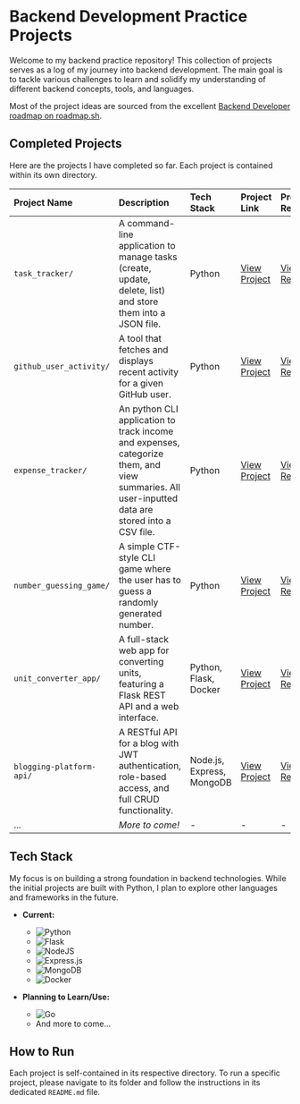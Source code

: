 # Backend Development Practice Projects

Welcome to my backend practice repository! This collection of projects serves as a log of my journey into backend development. The main goal is to tackle various challenges to learn and solidify my understanding of different backend concepts, tools, and languages.

Most of the project ideas are sourced from the excellent [Backend Developer roadmap on roadmap.sh](https://roadmap.sh/backend/projects).

## Completed Projects

Here are the projects I have completed so far. Each project is contained within its own directory.

| Project Name            | Description                                                                                              | Tech Stack                        | Project Link                                       | Project Requirement                                    |
| :---------------------- | :------------------------------------------------------------------------------------------------------- | :-------------------------------- | :---------------------------------------------- | :---------------------------------------------- |
| `task_tracker/`         | A command-line application to manage tasks (create, update, delete, list) and store them into a JSON file. | Python                            | [View Project](./task_tracker/)                 | [View Requirement](https://roadmap.sh/projects/task-tracker)                 |
| `github_user_activity/` | A tool that fetches and displays recent activity for a given GitHub user.                                | Python                            | [View Project](./github_user_activity/)         | [View Requirement](https://roadmap.sh/projects/github-user-activity)         |
| `expense_tracker/`      | An python CLI application to track income and expenses, categorize them, and view summaries. All user-inputted data are stored into a CSV file. | Python                            | [View Project](./expense_tracker/)              | [View Requirement](https://roadmap.sh/projects/expense-tracker)              |
| `number_guessing_game/` | A simple CTF-style CLI game where the user has to guess a randomly generated number.                     | Python                            | [View Project](./number_guessing_game/)         | [View Requirement](https://roadmap.sh/projects/number-guessing-game)         |
| `unit_converter_app/`   | A full-stack web app for converting units, featuring a Flask REST API and a web interface.               | Python, Flask, Docker             | [View Project](./unit_converter_app/)           | [View Requirement](https://roadmap.sh/projects/unit-converter)           |
| `blogging-platform-api/`     | A RESTful API for a blog with JWT authentication, role-based access, and full CRUD functionality.        | Node.js, Express, MongoDB         | [View Project](./blogging_platform_api/)             | [View Requirement](https://roadmap.sh/projects/blogging-platform-api)              |
| ...                     | *More to come!* | -                                 | -                                               | -                                               |


## Tech Stack

My focus is on building a strong foundation in backend technologies. While the initial projects are built with Python, I plan to explore other languages and frameworks in the future.

* **Current:**
    * ![Python](https://img.shields.io/badge/python-3670A0?style=for-the-badge&logo=python&logoColor=ffdd54)
    * ![Flask](https://img.shields.io/badge/flask-%23000.svg?style=for-the-badge&logo=flask&logoColor=white)
    * ![NodeJS](https://img.shields.io/badge/node.js-6DA55F?style=for-the-badge&logo=node.js&logoColor=white)
    * ![Express.js](https://img.shields.io/badge/express.js-%23404d59.svg?style=for-the-badge&logo=express&logoColor=%2361DAFB)
    * ![MongoDB](https://img.shields.io/badge/MongoDB-4EA94B?style=for-the-badge&logo=mongodb&logoColor=white)
    * ![Docker](https://img.shields.io/badge/docker-%230db7ed.svg?style=for-the-badge&logo=docker&logoColor=white)

* **Planning to Learn/Use:**
    * ![Go](https://img.shields.io/badge/go-%2300ADD8.svg?style=for-the-badge&logo=go&logoColor=white)
    * And more to come...

## How to Run

Each project is self-contained in its respective directory. To run a specific project, please navigate to its folder and follow the instructions in its dedicated `README.md` file.